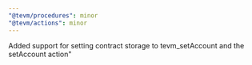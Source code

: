 ```yaml
---
"@tevm/procedures": minor
"@tevm/actions": minor
---
```


Added support for setting contract storage to tevm_setAccount and the setAccount action"
